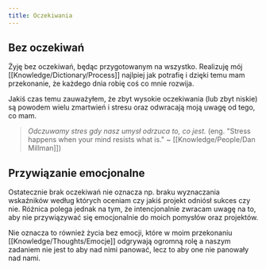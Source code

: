 ```yaml
---
title: Oczekiwania
---
```

## Bez oczekiwań
Żyję bez oczekiwań, będąc przygotowanym na wszystko. Realizuję mój [[Knowledge/Dictionary/Process]] najlpiej jak potrafię i dzięki temu mam przekonanie, że każdego dnia robię coś co mnie rozwija. 

Jakiś czas temu zauważyłem, że zbyt wysokie oczekiwania (lub zbyt niskie) są powodem wielu zmartwień i stresu oraz odwracają moją uwagę od tego, co mam. 

> _Odczuwamy stres gdy nasz umysł odrzuca to, co jest._ 
> (eng. "Stress happens when your mind resists what is." ~ [[Knowledge/People/Dan Millman]])

## Przywiązanie emocjonalne
Ostatecznie brak oczekiwań nie oznacza np. braku wyznaczania wskaźników według których oceniam czy jakiś projekt odniósł sukces czy nie. Różnica polega jednak na tym, że intencjonalnie zwracam uwagę na to, aby nie przywiązywać się emocjonalnie do moich pomysłów oraz projektów. 

Nie oznacza to również życia bez emocji, które w moim przekonaniu [[Knowledge/Thoughts/Emocje]] odgrywają ogromną rolę a naszym zadaniem nie jest to aby nad nimi panować, lecz to aby one nie panowały nad nami.



